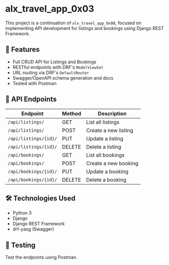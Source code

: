 # alx_travel_app_0x03

This project is a continuation of `alx_travel_app_0x00`, focused on implementing API development for listings and bookings using Django REST Framework.

## 🧩 Features

- Full CRUD API for Listings and Bookings
- RESTful endpoints with DRF's `ModelViewSet`
- URL routing via DRF's `DefaultRouter`
- Swagger/OpenAPI schema generation and docs
- Tested with Postman

## 🚀 API Endpoints

| Endpoint              | Method | Description              |
|-----------------------|--------|--------------------------|
| `/api/listings/`      | GET    | List all listings        |
| `/api/listings/`      | POST   | Create a new listing     |
| `/api/listings/{id}/` | PUT    | Update a listing         |
| `/api/listings/{id}/` | DELETE | Delete a listing         |
| `/api/bookings/`      | GET    | List all bookings        |
| `/api/bookings/`      | POST   | Create a new booking     |
| `/api/bookings/{id}/` | PUT    | Update a booking         |
| `/api/bookings/{id}/` | DELETE | Delete a booking         |

## 🛠 Technologies Used

- Python 3
- Django
- Django REST Framework
- drf-yasg (Swagger)

## 🧪 Testing

Test the endpoints using Postman.